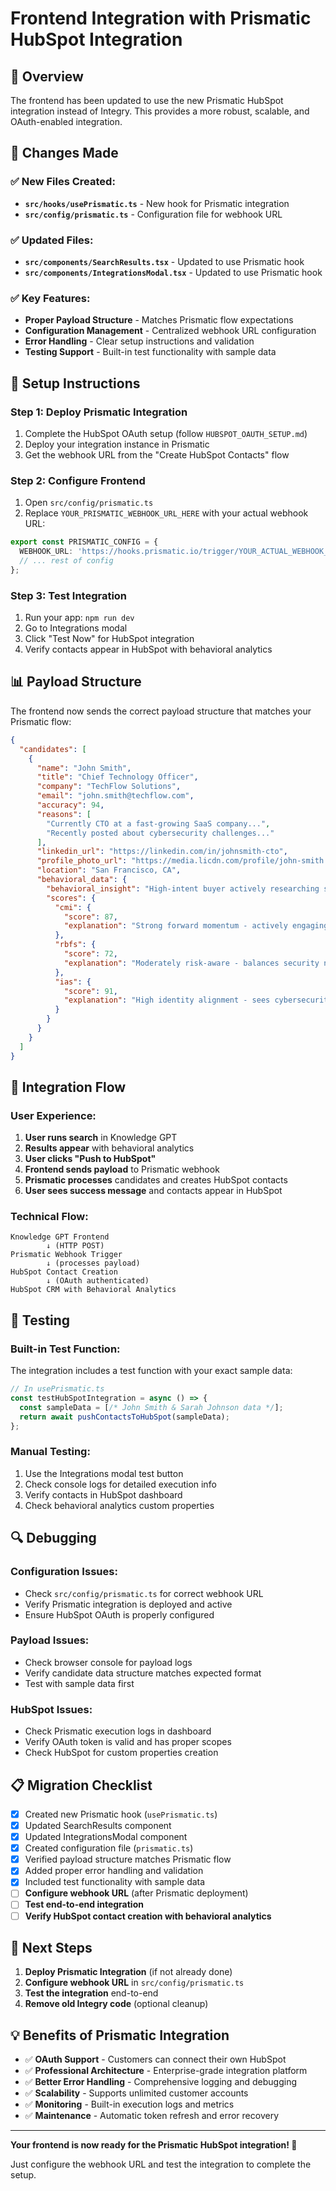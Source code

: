 # Frontend Integration with Prismatic HubSpot Integration

## 🎯 Overview

The frontend has been updated to use the new Prismatic HubSpot integration instead of Integry. This provides a more robust, scalable, and OAuth-enabled integration.

## 🔄 Changes Made

### ✅ **New Files Created:**
- **`src/hooks/usePrismatic.ts`** - New hook for Prismatic integration
- **`src/config/prismatic.ts`** - Configuration file for webhook URL

### ✅ **Updated Files:**
- **`src/components/SearchResults.tsx`** - Updated to use Prismatic hook
- **`src/components/IntegrationsModal.tsx`** - Updated to use Prismatic hook

### ✅ **Key Features:**
- **Proper Payload Structure** - Matches Prismatic flow expectations
- **Configuration Management** - Centralized webhook URL configuration
- **Error Handling** - Clear setup instructions and validation
- **Testing Support** - Built-in test functionality with sample data

## 🚀 Setup Instructions

### **Step 1: Deploy Prismatic Integration**
1. Complete the HubSpot OAuth setup (follow `HUBSPOT_OAUTH_SETUP.md`)
2. Deploy your integration instance in Prismatic
3. Get the webhook URL from the "Create HubSpot Contacts" flow

### **Step 2: Configure Frontend**
1. Open `src/config/prismatic.ts`
2. Replace `YOUR_PRISMATIC_WEBHOOK_URL_HERE` with your actual webhook URL:

```typescript
export const PRISMATIC_CONFIG = {
  WEBHOOK_URL: 'https://hooks.prismatic.io/trigger/YOUR_ACTUAL_WEBHOOK_ID',
  // ... rest of config
};
```

### **Step 3: Test Integration**
1. Run your app: `npm run dev`
2. Go to Integrations modal
3. Click "Test Now" for HubSpot integration
4. Verify contacts appear in HubSpot with behavioral analytics

## 📊 Payload Structure

The frontend now sends the correct payload structure that matches your Prismatic flow:

```json
{
  "candidates": [
    {
      "name": "John Smith",
      "title": "Chief Technology Officer",
      "company": "TechFlow Solutions", 
      "email": "john.smith@techflow.com",
      "accuracy": 94,
      "reasons": [
        "Currently CTO at a fast-growing SaaS company...",
        "Recently posted about cybersecurity challenges..."
      ],
      "linkedin_url": "https://linkedin.com/in/johnsmith-cto",
      "profile_photo_url": "https://media.licdn.com/profile/john-smith.jpg",
      "location": "San Francisco, CA",
      "behavioral_data": {
        "behavioral_insight": "High-intent buyer actively researching solutions...",
        "scores": {
          "cmi": {
            "score": 87,
            "explanation": "Strong forward momentum - actively engaging..."
          },
          "rbfs": {
            "score": 72, 
            "explanation": "Moderately risk-aware - balances security needs..."
          },
          "ias": {
            "score": 91,
            "explanation": "High identity alignment - sees cybersecurity as core..."
          }
        }
      }
    }
  ]
}
```

## 🔧 Integration Flow

### **User Experience:**
1. **User runs search** in Knowledge GPT
2. **Results appear** with behavioral analytics
3. **User clicks "Push to HubSpot"**
4. **Frontend sends payload** to Prismatic webhook
5. **Prismatic processes** candidates and creates HubSpot contacts
6. **User sees success message** and contacts appear in HubSpot

### **Technical Flow:**
```
Knowledge GPT Frontend
        ↓ (HTTP POST)
Prismatic Webhook Trigger
        ↓ (processes payload)
HubSpot Contact Creation
        ↓ (OAuth authenticated)
HubSpot CRM with Behavioral Analytics
```

## 🧪 Testing

### **Built-in Test Function:**
The integration includes a test function with your exact sample data:

```typescript
// In usePrismatic.ts
const testHubSpotIntegration = async () => {
  const sampleData = [/* John Smith & Sarah Johnson data */];
  return await pushContactsToHubSpot(sampleData);
};
```

### **Manual Testing:**
1. Use the Integrations modal test button
2. Check console logs for detailed execution info
3. Verify contacts in HubSpot dashboard
4. Check behavioral analytics custom properties

## 🔍 Debugging

### **Configuration Issues:**
- Check `src/config/prismatic.ts` for correct webhook URL
- Verify Prismatic integration is deployed and active
- Ensure HubSpot OAuth is properly configured

### **Payload Issues:**
- Check browser console for payload logs
- Verify candidate data structure matches expected format
- Test with sample data first

### **HubSpot Issues:**
- Check Prismatic execution logs in dashboard
- Verify OAuth token is valid and has proper scopes
- Check HubSpot for custom properties creation

## 📋 Migration Checklist

- [x] Created new Prismatic hook (`usePrismatic.ts`)
- [x] Updated SearchResults component
- [x] Updated IntegrationsModal component  
- [x] Created configuration file (`prismatic.ts`)
- [x] Verified payload structure matches Prismatic flow
- [x] Added proper error handling and validation
- [x] Included test functionality with sample data
- [ ] **Configure webhook URL** (after Prismatic deployment)
- [ ] **Test end-to-end integration**
- [ ] **Verify HubSpot contact creation with behavioral analytics**

## 🎯 Next Steps

1. **Deploy Prismatic Integration** (if not already done)
2. **Configure webhook URL** in `src/config/prismatic.ts`
3. **Test the integration** end-to-end
4. **Remove old Integry code** (optional cleanup)

## 💡 Benefits of Prismatic Integration

- ✅ **OAuth Support** - Customers can connect their own HubSpot
- ✅ **Professional Architecture** - Enterprise-grade integration platform
- ✅ **Better Error Handling** - Comprehensive logging and debugging
- ✅ **Scalability** - Supports unlimited customer accounts
- ✅ **Monitoring** - Built-in execution logs and metrics
- ✅ **Maintenance** - Automatic token refresh and error recovery

---

**Your frontend is now ready for the Prismatic HubSpot integration! 🚀**

Just configure the webhook URL and test the integration to complete the setup.
